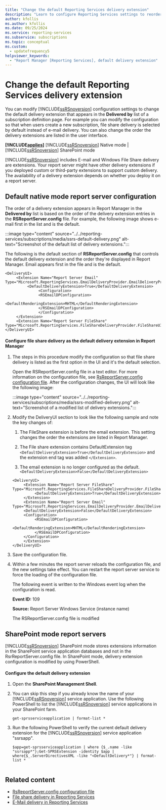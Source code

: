 ```yaml
---
title: "Change the default Reporting Services delivery extension"
description: "Learn to configure Reporting Services settings to reorder the delivery extensions shown in the Delivered by list, and to set the default delivery extension."
author: kfollis
ms.author: kfollis
ms.date: 09/25/2024
ms.service: reporting-services
ms.subservice: subscriptions
ms.topic: conceptual
ms.custom:
  - updatefrequency5
helpviewer_keywords:
  - "Report Manager [Reporting Services], default delivery extension"
---
```

# Change the default Reporting Services delivery extension
  You can modify [!INCLUDE[ssRSnoversion](../../includes/ssrsnoversion-md.md)] configuration settings to change the default delivery extension that appears in the **Delivered by** list of a subscription definition page. For example you can modify the configuration so that when users create a new subscription, file share delivery is selected by default instead of e-mail delivery. You can also change the order the delivery extensions are listed in the user interface.  
  
 **[!INCLUDE[applies](../../includes/applies-md.md)]**  [!INCLUDE[ssRSnoversion](../../includes/ssrsnoversion-md.md)] Native mode | [!INCLUDE[ssRSnoversion](../../includes/ssrsnoversion-md.md)] SharePoint mode  
  
 [!INCLUDE[ssRSnoversion](../../includes/ssrsnoversion-md.md)] includes E-mail and Windows File Share delivery are extensions. Your report server might have other delivery extensions if you deployed custom or third-party extensions to support custom delivery. The availability of a delivery extension depends on whether you deploy it on a report server.  
  
## Default native mode report server configuration  
 The order of a delivery extension appears in Report Manager in the **Delivered by** list is based on the order of the delivery extension entries in the **RSReportServer.config** file. For example, the following image shows e-mail first in the list and is the default.  
  
 :::image type="content" source="../../reporting-services/subscriptions/media/ssrs-default-delivery.png" alt-text="Screenshot of the default list of delivery extensions."::: 
  
 The following is the default section of **RSReportServer.config** that controls the default delivery extension and the order they're displayed in Report Manager. Email appears first in the file and is the default.  
  
```  
<DeliveryUI>  
     <Extension Name="Report Server Email" Type="Microsoft.ReportingServices.EmailDeliveryProvider.EmailDeliveryProviderControl,ReportingServicesEmailDeliveryProvider">  
          <DefaultDeliveryExtension>True</DefaultDeliveryExtension>  
               <Configuration>  
               <RSEmailDPConfiguration>  
                    <DefaultRenderingExtension>MHTML</DefaultRenderingExtension>  
               </RSEmailDPConfiguration>  
               </Configuration>  
     </Extension>  
     <Extension Name="Report Server FileShare" Type="Microsoft.ReportingServices.FileShareDeliveryProvider.FileShareUIControl,ReportingServicesFileShareDeliveryProvider"/>  
</DeliveryUI>  
```  
  
#### Configure file share delivery as the default delivery extension in Report Manager  
  
1.  The steps in this procedure modify the configuration so that file share delivery is listed as the first option in the UI and it's the default selection.  
  
     Open the RSReportServer.config file in a text editor. For more information on the configuration file, see [RsReportServer.config configuration file](../../reporting-services/report-server/rsreportserver-config-configuration-file.md). After the configuration changes, the UI will look like the following image:  
  
     :::image type="content" source="../../reporting-services/subscriptions/media/ssrs-modified-delivery.png" alt-text="Screenshot of a modified list of delivery extensions.":::
  
1.  Modify the DeliveryUI section to look like the following sample and note the key changes of:  
  
    1.  The FileShare extension is before the email extension. This setting changes the order the extensions are listed in Report Manager.  
  
    1.  The File share extension contains DefaultExtension tag `<DefaultDeliveryExtension>True</DefaultDeliveryExtension>` and the extension end tag was added `</Extension>`.  
  
    1.  The email extension is no longer configured as the default. `<DefaultDeliveryExtension>False</DefaultDeliveryExtension>`  
  
    ```  
    <DeliveryUI>  
         <Extension Name="Report Server FileShare" Type="Microsoft.ReportingServices.FileShareDeliveryProvider.FileShareUIControl,ReportingServicesFileShareDeliveryProvider">  
              <DefaultDeliveryExtension>True</DefaultDeliveryExtension>  
         </Extension>  
         <Extension Name="Report Server Email" Type="Microsoft.ReportingServices.EmailDeliveryProvider.EmailDeliveryProviderControl,ReportingServicesEmailDeliveryProvider">  
         <DefaultDeliveryExtension>False</DefaultDeliveryExtension>  
         <Configuration>  
              <RSEmailDPConfiguration>  
                   <DefaultRenderingExtension>MHTML</DefaultRenderingExtension>  
              </RSEmailDPConfiguration>  
         </Configuration>  
         </Extension>  
    </DeliveryUI>  
    ```  
  
1.  Save the configuration file.  
  
1.  Within a few minutes the report server reloads the configuration file, and the new settings take effect. You can restart the report server service to force the loading of the configuration file.  
  
     The following event is written to the Windows event log when the configuration is read.  
  
     **Event ID:** 109  
  
     **Source:** Report Server Windows Service (instance name)  
  
     The RSReportServer.config file is modified  
  
## SharePoint mode report servers  
 [!INCLUDE[ssRSnoversion](../../includes/ssrsnoversion-md.md)] SharePoint mode stores extensions information in the SharePoint service application databases and not in the RsrReportServer.config file. In SharePoint mode, delivery extension configuration is modified by using PowerShell.  
  
#### Configure the default delivery extension  
  
1.  Open the **SharePoint Management Shell**.  
  
1.  You can skip this step if you already know the name of your [!INCLUDE[ssRSnoversion](../../includes/ssrsnoversion-md.md)] service application. Use the following PowerShell to list the [!INCLUDE[ssRSnoversion](../../includes/ssrsnoversion-md.md)] service applications in your SharePoint farm.  
  
    ```  
    get-sprsserviceapplication | format-list *  
    ```  
  
3.  Run the following PowerShell to verify the current default delivery extension for the [!INCLUDE[ssRSnoversion](../../includes/ssrsnoversion-md.md)] service application "ssrsapp".  
  
    ```  
    $app=get-sprsserviceapplication | where {$_.name -like "ssrsapp*"};Get-SPRSExtension -identity $app | where{$_.ServerDirectivesXML -like "<DefaultDelivery*"} | format-list *  
  
    ```
  
## Related content

- [RsReportServer.config configuration file](../../reporting-services/report-server/rsreportserver-config-configuration-file.md)
- [File share delivery in Reporting Services](../../reporting-services/subscriptions/file-share-delivery-in-reporting-services.md)
- [E-Mail delivery in Reporting Services](../../reporting-services/subscriptions/e-mail-delivery-in-reporting-services.md)
